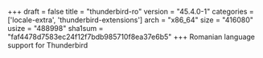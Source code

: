 +++
draft = false
title = "thunderbird-ro"
version = "45.4.0-1"
categories = ['locale-extra', 'thunderbird-extensions']
arch = "x86_64"
size = "416080"
usize = "488998"
sha1sum = "faf4478d7583ec24f12f7bdb985710f8ea37e6b5"
+++
Romanian language support for Thunderbird